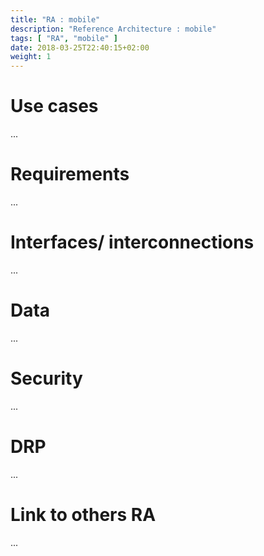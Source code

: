 ```yaml
---
title: "RA : mobile"
description: "Reference Architecture : mobile"
tags: [ "RA", "mobile" ]
date: 2018-03-25T22:40:15+02:00
weight: 1
---
```

# Use cases

...

# Requirements

...

# Interfaces/ interconnections 

...

# Data

...

# Security 

...

# DRP

...

# Link to others RA 

...